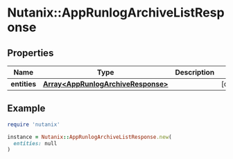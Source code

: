 # Nutanix::AppRunlogArchiveListResponse

## Properties

| Name | Type | Description | Notes |
| ---- | ---- | ----------- | ----- |
| **entities** | [**Array&lt;AppRunlogArchiveResponse&gt;**](AppRunlogArchiveResponse.md) |  | [optional] |

## Example

```ruby
require 'nutanix'

instance = Nutanix::AppRunlogArchiveListResponse.new(
  entities: null
)
```

